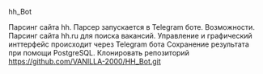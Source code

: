 hh_Bot

Парсинг сайта hh. Парсер запускается в Telegram боте.
Возможности.
Парсинг сайта hh.ru для поиска вакансий.
Управление и графический инттерфейс происходит через Telegram бота
Сохранение результата при помощи PostgreSQL. 
Клонировать репозиторий https://github.com/VANILLA-2000/HH_Bot.git

